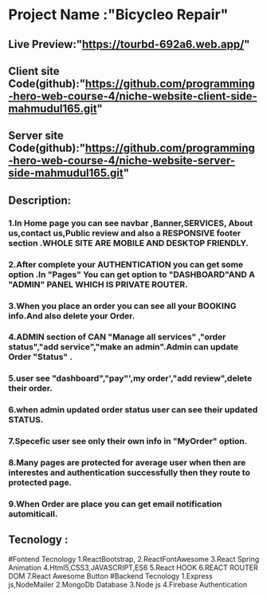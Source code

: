 # Project Name :"Bicycleo Repair"

## Live Preview:"https://tourbd-692a6.web.app/"

## Client site Code(github):"https://github.com/programming-hero-web-course-4/niche-website-client-side-mahmudul165.git"

## Server site Code(github):"https://github.com/programming-hero-web-course-4/niche-website-server-side-mahmudul165.git"

## Description:

### 1.In Home page you can see navbar ,Banner,SERVICES, About us,contact us,Public review and also a RESPONSIVE footer section .WHOLE SITE ARE MOBILE AND DESKTOP FRIENDLY.

### 2.After complete your AUTHENTICATION you can get some option .In "Pages" You can get option to "DASHBOARD"AND A "ADMIN" PANEL WHICH IS PRIVATE ROUTER.

### 3.When you place an order you can see all your BOOKING info.And also delete your Order.

### 4.ADMIN section of CAN "Manage all services" ,"order status","add service","make an admin".Admin can update Order "Status" .

### 5.user see "dashboard","pay"',my order',"add review",delete their order.

### 6.when admin updated order status user can see their updated STATUS.

### 7.Specefic user see only their own info in "MyOrder" option.

### 8.Many pages are protected for average user when then are interestes and authentication successfully then they route to protected page.

### 9.When Order are place you can get email notification automiticall.

## Tecnology :

#Fontend Tecnology
1.ReactBootstrap,
2.ReactFontAwesome
3.React Spring Animation
4.Html5,CSS3,JAVASCRIPT,ES6
5.React HOOK
6.REACT ROUTER DOM
7.React Awesome Button
#Backend Tecnology
1.Express js,NodeMailer
2.MongoDb Database
3.Node js
4.Firebase Authentication
